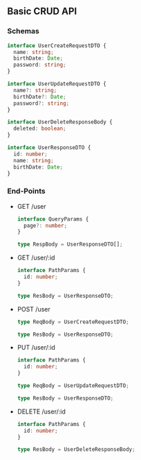 ## Basic CRUD API

### Schemas

```ts
interface UserCreateRequestDTO {
  name: string;
  birthDate: Date;
  password: string;
}

interface UserUpdateRequestDTO {
  name?: string;
  birthDate?: Date;
  password?: string;
}

interface UserDeleteResponseBody {
  deleted: boolean;
}

interface UserResponseDTO {
  id: number;
  name: string;
  birthDate: Date;
}  
```

### End-Points

- GET /user
  ```ts
  interface QueryParams {
    page?: number;
  }

  type RespBody = UserResponseDTO[];
  ```
- GET /user/:id
  ```ts
  interface PathParams {
    id: number;
  }

  type ResBody = UserResponseDTO;
  ```
- POST /user
  ```ts
  type ReqBody = UserCreateRequestDTO;

  type ResBody = UserResponseDTO;
  ```
- PUT /user/:id
  ```ts
  interface PathParams {
    id: number;
  }

  type ReqBody = UserUpdateRequestDTO;

  type ResBody = UserResponseDTO;
  ```
- DELETE /user/:id
  ```ts
  interface PathParams {
    id: number;
  }

  type ResBody = UserDeleteResponseBody;
  ```